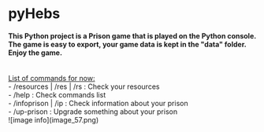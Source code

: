 # pyHebs

<h4>This Python project is a Prison game that is played on the Python console. The game is easy to export, your game data is kept in the "data" folder. Enjoy the game.</h4><br>
<u>List of commands for now:</u><br>
           - /resources | /res | /rs : Check your resources<br>
           - /help : Check commands list<br>
           - /infoprison | /ip : Check information about your prison<br>
           - /up-prison : Upgrade something about your prison<br>
![image info](image_57.png)
